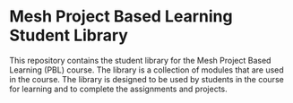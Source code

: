 # Mesh Project Based Learning Student Library

This repository contains the student library for the Mesh Project Based Learning (PBL) course. The library is a collection of modules that are used in the course. The library is designed to be used by students in the course for learning and to complete the assignments and projects.
